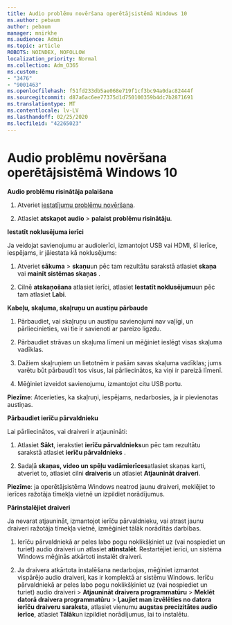 ```yaml
---
title: Audio problēmu novēršana operētājsistēmā Windows 10
ms.author: pebaum
author: pebaum
manager: mnirkhe
ms.audience: Admin
ms.topic: article
ROBOTS: NOINDEX, NOFOLLOW
localization_priority: Normal
ms.collection: Adm_O365
ms.custom:
- "3476"
- "9001463"
ms.openlocfilehash: f51fd233db5ae068e719f1cf3bc94a0dac82444f
ms.sourcegitcommit: d87a6ac6ee77375d1d750100359b4dc7b2871691
ms.translationtype: MT
ms.contentlocale: lv-LV
ms.lasthandoff: 02/25/2020
ms.locfileid: "42265023"
---
```

# <a name="troubleshooting-audio-issues-in-windows-10"></a>Audio problēmu novēršana operētājsistēmā Windows 10

**Audio problēmu risinātāja palaišana**

1.  Atveriet [iestatījumu problēmu novēršana](ms-settings:troubleshoot).

2.  Atlasiet **atskaņot audio** > **palaist problēmu risinātāju**.

**Iestatīt noklusējuma ierīci**

Ja veidojat savienojumu ar audioierīci, izmantojot USB vai HDMI, šī ierīce, iespējams, ir jāiestata kā noklusējums:

1. Atveriet **sākuma** > **skaņu**un pēc tam rezultātu sarakstā atlasiet **skaņa** vai **mainīt sistēmas skaņas** .

2.  Cilnē **atskaņošana** atlasiet ierīci, atlasiet **Iestatīt noklusējumu**un pēc tam atlasiet **Labi**.

**Kabeļu, skaļuma, skaļruņu un austiņu pārbaude**

1. Pārbaudiet, vai skaļruņu un austiņu savienojumi nav vaļīgi, un pārliecinieties, vai tie ir savienoti ar pareizo ligzdu.

2. Pārbaudiet strāvas un skaļuma līmeni un mēģiniet ieslēgt visas skaļuma vadīklas.

3. Dažiem skaļruņiem un lietotnēm ir pašām savas skaļuma vadīklas; jums varētu būt pārbaudīt tos visus, lai pārliecinātos, ka viņi ir pareizā līmenī.

4. Mēģiniet izveidot savienojumu, izmantojot citu USB portu.

**Piezīme**: Atcerieties, ka skaļruņi, iespējams, nedarbosies, ja ir pievienotas austiņas.

**Pārbaudiet ierīču pārvaldnieku**

Lai pārliecinātos, vai draiveri ir atjaunināti:

1. Atlasiet **Sākt**, ierakstiet **ierīču pārvaldnieks**un pēc tam rezultātu sarakstā atlasiet **ierīču pārvaldnieks** .

2. Sadaļā **skaņas, video un spēļu vadāmierīces**atlasiet skaņas karti, atveriet to, atlasiet cilni **draiveris** un atlasiet **Atjaunināt draiveri**.

**Piezīme**: ja operētājsistēma Windows neatrod jaunu draiveri, meklējiet to ierīces ražotāja tīmekļa vietnē un izpildiet norādījumus.

**Pārinstalējiet draiveri**

Ja nevarat atjaunināt, izmantojot ierīču pārvaldnieku, vai atrast jaunu draiveri ražotāja tīmekļa vietnē, izmēģiniet tālāk norādītās darbības.

1. Ierīču pārvaldniekā ar peles labo pogu noklikšķiniet uz (vai nospiediet un turiet) audio draiveri un atlasiet **atinstalēt**. Restartējiet ierīci, un sistēma Windows mēģinās atkārtoti instalēt draiveri.

2. Ja draivera atkārtota instalēšana nedarbojas, mēģiniet izmantot vispārējo audio draiveri, kas ir komplektā ar sistēmu Windows. Ierīču pārvaldniekā ar peles labo pogu noklikšķiniet uz (vai nospiediet un turiet) audio draiveri > **Atjaunināt draivera programmatūru** > **Meklēt datorā draivera programmatūru** > **Ļaujiet man izvēlēties no datora ierīču draiveru saraksta**, atlasiet vienumu **augstas precizitātes audio ierīce**, atlasiet **Tālāk**un izpildiet norādījumus, lai to instalētu.

